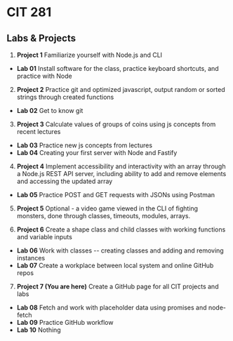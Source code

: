 # CIT 281
## Labs & Projects

1. **Project 1**
Familiarize yourself with Node.js and CLI
  - **Lab 01**
Install software for the class, practice keyboard shortcuts, and practice with Node

2. **Project 2**
Practice git and optimized javascript, output random or sorted strings through created functions
- **Lab 02**
Get to know git

3. **Project 3**
Calculate values of groups of coins using js concepts from recent lectures
- **Lab 03**
Practice new js concepts from lectures
- **Lab 04**
Creating your first server with Node and Fastify

4. **Project 4**
Implement accessibility and interactivity with an array through a Node.js REST API server, including ability to add and remove elements and accessing the updated array
- **Lab 05**
Practice POST and GET requests with JSONs using Postman

5. **Project 5**
Optional - a video game viewed in the CLI of fighting monsters, done through classes, timeouts, modules, arrays.


6. **Project 6**
Create a shape class and child classes with working functions and variable inputs
- **Lab 06**
Work with classes -- creating classes and adding and removing instances
- **Lab 07**
Create a workplace between local system and online GitHub repos

7. **Project 7 (You are here)**
Create a GitHub page for all CIT projects and labs
- **Lab 08**
Fetch and work with placeholder data using promises and node-fetch
- **Lab 09**
Practice GitHub workflow
- **Lab 10**
Nothing
